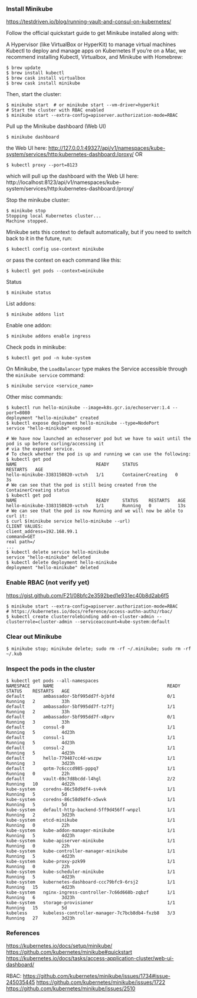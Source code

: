
### Install Minikube
https://testdriven.io/blog/running-vault-and-consul-on-kubernetes/

Follow the official quickstart guide to get Minikube installed along with:

A Hypervisor (like VirtualBox or HyperKit) to manage virtual machines
Kubectl to deploy and manage apps on Kubernetes
If you’re on a Mac, we recommend installing Kubectl, Virtualbox, and Minikube with Homebrew:
```
$ brew update
$ brew install kubectl
$ brew cask install virtualbox
$ brew cask install minikube
```

Then, start the cluster:
```
$ minikube start  # or minikube start --vm-driver=hyperkit
# Start the cluster with RBAC enabled
$ minikube start --extra-config=apiserver.authorization-mode=RBAC
```

Pull up the Minikube dashboard (Web UI)
```
$ minikube dashboard
```
the Web UI here:
http://127.0.0.1:49327/api/v1/namespaces/kube-system/services/http:kubernetes-dashboard:/proxy/
OR
```
$ kubectl proxy --port=8123
```
which will pull up the dashboard with the Web UI here:
http://localhost:8123/api/v1/namespaces/kube-system/services/http:kubernetes-dashboard:/proxy/

Stop the minikube cluster:
```
$ minikube stop
Stopping local Kubernetes cluster...
Machine stopped.
```

Minikube sets this context to default automatically, but if you need to switch back to it in the future, run:
```
$ kubectl config use-context minikube
```
or pass the context on each command like this:
```
$ kubectl get pods --context=minikube
```

Status
```
$ minikube status
```

List addons:
```
$ minikube addons list
```

Enable one addon:
```
$ minikube addons enable ingress
```

Check pods in minikube:
```
$ kubectl get pod -n kube-system
```

On Minikube, the `LoadBalancer` type makes the Service accessible through the `minikube service` command:
```
$ minikube service <service_name>
```

Other misc commands:
```
$ kubectl run hello-minikube --image=k8s.gcr.io/echoserver:1.4 --port=8080
deployment "hello-minikube" created
$ kubectl expose deployment hello-minikube --type=NodePort
service "hello-minikube" exposed

# We have now launched an echoserver pod but we have to wait until the pod is up before curling/accessing it
# via the exposed service.
# To check whether the pod is up and running we can use the following:
$ kubectl get pod
NAME                              READY     STATUS              RESTARTS   AGE
hello-minikube-3383150820-vctvh   1/1       ContainerCreating   0          3s
# We can see that the pod is still being created from the ContainerCreating status
$ kubectl get pod
NAME                              READY     STATUS    RESTARTS   AGE
hello-minikube-3383150820-vctvh   1/1       Running   0          13s
# We can see that the pod is now Running and we will now be able to curl it:
$ curl $(minikube service hello-minikube --url)
CLIENT VALUES:
client_address=192.168.99.1
command=GET
real path=/
...
$ kubectl delete service hello-minikube
service "hello-minikube" deleted
$ kubectl delete deployment hello-minikube
deployment "hello-minikube" deleted
```

### Enable RBAC (not verify yet)
https://gist.github.com/F21/08bfc2e3592bed1e931ec40b8d2ab6f5
```
$ minikube start --extra-config=apiserver.authorization-mode=RBAC
# https://kubernetes.io/docs/reference/access-authn-authz/rbac/
$ kubectl create clusterrolebinding add-on-cluster-admin --clusterrole=cluster-admin --serviceaccount=kube-system:default
```

### Clear out Minikube
```
$ minikube stop; minikube delete; sudo rm -rf ~/.minikube; sudo rm -rf ~/.kub
```

### Inspect the pods in the cluster
```
$ kubectl get pods --all-namespaces
NAMESPACE     NAME                                           READY   STATUS    RESTARTS   AGE
default       ambassador-5bf995dd7f-bjbfd                    0/1     Running   2          33h
default       ambassador-5bf995dd7f-tz7fj                    1/1     Running   2          33h
default       ambassador-5bf995dd7f-x8prv                    0/1     Running   3          33h
default       consul-0                                       1/1     Running   5          4d23h
default       consul-1                                       1/1     Running   5          4d23h
default       consul-2                                       1/1     Running   5          4d23h
default       hello-779487cc4d-wszpw                         1/1     Running   3          3d23h
default       qotm-7c6cccd985-pppq7                          1/1     Running   0          22h
default       vault-69c7d8bcdd-l4hgl                         2/2     Running   10         4d22h
kube-system   coredns-86c58d9df4-sv4vk                       1/1     Running   5          5d
kube-system   coredns-86c58d9df4-x5wvk                       1/1     Running   5          5d
kube-system   default-http-backend-5ff9d456ff-wnpzl          1/1     Running   2          3d23h
kube-system   etcd-minikube                                  1/1     Running   0          22h
kube-system   kube-addon-manager-minikube                    1/1     Running   5          4d23h
kube-system   kube-apiserver-minikube                        1/1     Running   0          22h
kube-system   kube-controller-manager-minikube               1/1     Running   5          4d23h
kube-system   kube-proxy-pzk99                               1/1     Running   0          22h
kube-system   kube-scheduler-minikube                        1/1     Running   5          4d23h
kube-system   kubernetes-dashboard-ccc79bfc9-6rsj2           1/1     Running   15         4d23h
kube-system   nginx-ingress-controller-7c66d668b-zqbzf       1/1     Running   6          3d23h
kube-system   storage-provisioner                            1/1     Running   15         5d
kubeless      kubeless-controller-manager-7c7bcb8db4-fxzb8   3/3     Running   27         3d23h
```

### References
https://kubernetes.io/docs/setup/minikube/
https://github.com/kubernetes/minikube#quickstart
https://kubernetes.io/docs/tasks/access-application-cluster/web-ui-dashboard/

RBAC:
https://github.com/kubernetes/minikube/issues/1734#issue-245035445
https://github.com/kubernetes/minikube/issues/1722
https://github.com/kubernetes/minikube/issues/2510